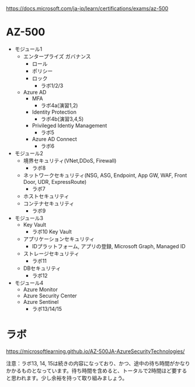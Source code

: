 https://docs.microsoft.com/ja-jp/learn/certifications/exams/az-500

# AZ-500

- モジュール1
  - エンタープライズ ガバナンス
    - ロール
    - ポリシー
    - ロック
      - ラボ1/2/3
  - Azure AD
    - MFA
      - ラボ4a(演習1,2)
    - Identity Protection
      - ラボ4b(演習3,4,5)
    - Privileged Identiy Management
      - ラボ5
    - Azure AD Connect
      - ラボ6
- モジュール2
  - 境界セキュリティ(VNet,DDoS, Firewall)
    - ラボ8
  - ネットワークセキュリティ(NSG, ASG, Endpoint, App GW, WAF, Front Door, UDR, ExpressRoute)
    - ラボ7
  - ホストセキュリティ
  - コンテナセキュリティ
    - ラボ9
- モジュール3
  - Key Vault
    - ラボ10 Key Vault
  - アプリケーションセキュリティ
    - IDプラットフォーム, アプリの登録, Microsoft Graph, Managed ID
  - ストレージセキュリティ
    - ラボ11
  - DBセキュリティ
    - ラボ12
- モジュール4
  - Azure Monitor
  - Azure Security Center
  - Azure Sentinel
    - ラボ13/14/15

# ラボ

https://microsoftlearning.github.io/AZ-500JA-AzureSecurityTechnologies/

注意：ラボ13, 14, 15は続きの内容になっており、かつ、途中の待ち時間がかなりかかるものとなっています。待ち時間を含めると、トータルで2時間ほど要すると思われます。少し余裕を持って取り組みましょう。
